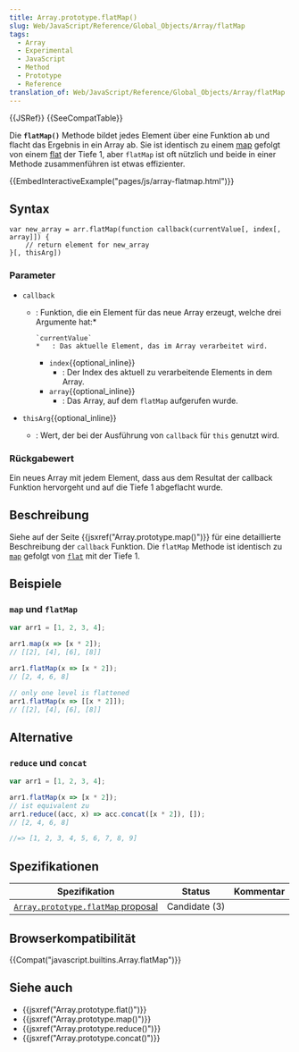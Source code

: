 ```yaml
---
title: Array.prototype.flatMap()
slug: Web/JavaScript/Reference/Global_Objects/Array/flatMap
tags:
  - Array
  - Experimental
  - JavaScript
  - Method
  - Prototype
  - Reference
translation_of: Web/JavaScript/Reference/Global_Objects/Array/flatMap
---
```

{{JSRef}} {{SeeCompatTable}}

Die **`flatMap()`** Methode bildet jedes Element über eine Funktion ab und flacht das Ergebnis in ein Array ab. Sie ist identisch zu einem [map](/de/docs/Web/JavaScript/Reference/Global_Objects/Array/map) gefolgt von einem [flat](/de/docs/Web/JavaScript/Reference/Global_Objects/Array/flat) der Tiefe 1, aber `flatMap` ist oft nützlich und beide in einer Methode zusammenführen ist etwas effizienter.

{{EmbedInteractiveExample("pages/js/array-flatmap.html")}}

## Syntax

    var new_array = arr.flatMap(function callback(currentValue[, index[, array]]) {
        // return element for new_array
    }[, thisArg])

### Parameter

- `callback`

  - : Funktion, die ein Element für das neue Array erzeugt, welche drei Argumente hat:\*

        `currentValue`
        *   : Das aktuelle Element, das im Array verarbeitet wird.

    - `index`{{optional_inline}}
      - : Der Index des aktuell zu verarbeitende Elements in dem Array.
    - `array`{{optional_inline}}
      - : Das Array, auf dem `flatMap` aufgerufen wurde.

- `thisArg`{{optional_inline}}
  - : Wert, der bei der Ausführung von `callback` für `this` genutzt wird.

### Rückgabewert

Ein neues Array mit jedem Element, dass aus dem Resultat der callback Funktion hervorgeht und auf die Tiefe 1 abgeflacht wurde.

## Beschreibung

Siehe auf der Seite {{jsxref("Array.prototype.map()")}} für eine detaillierte Beschreibung der `callback` Funktion. Die `flatMap` Methode ist identisch zu [`map`](/en-US/docs/Web/JavaScript/Reference/Global_Objects/Array/map) gefolgt von [`flat`](/en-US/docs/Web/JavaScript/Reference/Global_Objects/Array/flat) mit der Tiefe 1.

## Beispiele

### `map` und `flatMap`

```js
var arr1 = [1, 2, 3, 4];

arr1.map(x => [x * 2]);
// [[2], [4], [6], [8]]

arr1.flatMap(x => [x * 2]);
// [2, 4, 6, 8]

// only one level is flattened
arr1.flatMap(x => [[x * 2]]);
// [[2], [4], [6], [8]]
```

## Alternative

### `reduce` und `concat`

```js
var arr1 = [1, 2, 3, 4];

arr1.flatMap(x => [x * 2]);
// ist equivalent zu
arr1.reduce((acc, x) => acc.concat([x * 2]), []);
// [2, 4, 6, 8]

//=> [1, 2, 3, 4, 5, 6, 7, 8, 9]
```

## Spezifikationen

| Spezifikation                                                                                              | Status        | Kommentar |
| ---------------------------------------------------------------------------------------------------------- | ------------- | --------- |
| [`Array.prototype.flatMap` proposal](https://tc39.github.io/proposal-flatMap/#sec-Array.prototype.flatMap) | Candidate (3) |           |

## Browserkompatibilität

{{Compat("javascript.builtins.Array.flatMap")}}

## Siehe auch

- {{jsxref("Array.prototype.flat()")}}
- {{jsxref("Array.prototype.map()")}}
- {{jsxref("Array.prototype.reduce()")}}
- {{jsxref("Array.prototype.concat()")}}
